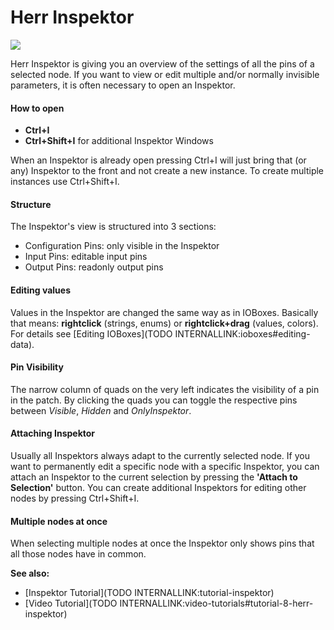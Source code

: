 # Herr Inspektor


![](~/img/vvvv_HerrInspektor.png "")  



Herr Inspektor is giving you an overview of the settings of all the pins of a selected node. If you want to view or edit multiple and/or normally invisible parameters, it is often necessary to open an Inspektor.  

#### How to open
* **Ctrl+I**   
* **Ctrl+Shift+I** for additional Inspektor Windows  

When an Inspektor is already open pressing Ctrl+I will just bring that (or any) Inspektor to the front and not create a new instance. To create multiple instances use Ctrl+Shift+I.  

#### Structure
The Inspektor's view is structured into 3 sections:  
* Configuration Pins: only visible in the Inspektor  
* Input Pins: editable input pins  
* Output Pins: readonly output pins  

#### Editing values
Values in the Inspektor are changed the same way as in IOBoxes. Basically that means: **rightclick** (strings, enums) or **rightclick+drag** (values, colors). For details see [Editing IOBoxes](TODO INTERNALLINK:ioboxes#editing-data).  

#### Pin Visibility
The narrow column of quads on the very left indicates the visibility of a pin in the patch. By clicking the quads you can toggle the respective pins between *Visible*, *Hidden* and *OnlyInspektor*.  

#### Attaching Inspektor
Usually all Inspektors always adapt to the currently selected node. If you want to permanently edit a specific node with a specific Inspektor, you can attach an Inspektor to the current selection by pressing the **'Attach to Selection'** button. You can create additional Inspektors for editing other nodes by pressing Ctrl+Shift+I.  

#### Multiple nodes at once
When selecting multiple nodes at once the Inspektor only shows pins that all those nodes have in common.   

**See also:**  
* [Inspektor Tutorial](TODO INTERNALLINK:tutorial-inspektor)  
* [Video Tutorial](TODO INTERNALLINK:video-tutorials#tutorial-8-herr-inspektor)  



